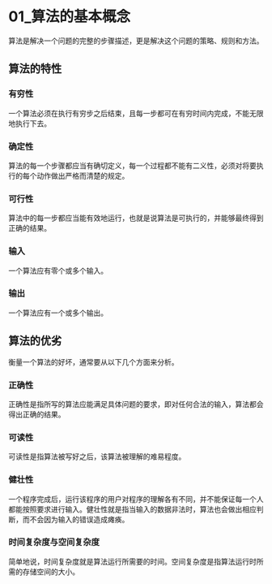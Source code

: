 # 01_算法的基本概念

算法是解决一个问题的完整的步骤描述，更是解决这个问题的策略、规则和方法。

## 算法的特性

### 有穷性

一个算法必须在执行有穷步之后结束，且每一步都可在有穷时间内完成，不能无限地执行下去。

### 确定性

算法的每一个步骤都应当有确切定义，每一个过程都不能有二义性，必须对将要执行的每个动作做出严格而清楚的规定。

### 可行性

算法中的每一步都应当能有效地运行，也就是说算法是可执行的，并能够最终得到正确的结果。

### 输入

一个算法应有零个或多个输入。

### 输出

一个算法应有一个或多个输出。

## 算法的优劣

衡量一个算法的好坏，通常要从以下几个方面来分析。

### 正确性

正确性是指所写的算法应能满足具体问题的要求，即对任何合法的输入，算法都会得出正确的结果。

### 可读性

可读性是指算法被写好之后，该算法被理解的难易程度。

### 健壮性

一个程序完成后，运行该程序的用户对程序的理解各有不同，并不能保证每一个人都能按照要求进行输入。健壮性就是指当输入的数据非法时，算法也会做出相应判断，而不会因为输入的错误造成瘫痪。

### 时间复杂度与空间复杂度

简单地说，时间复杂度就是算法运行所需要的时间。空间复杂度是指算法运行时所需的存储空间的大小。